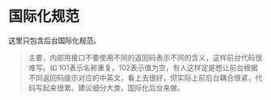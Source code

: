 # 国际化规范

这里只包含后台国际化规范。



> 主要，内部用接口不要使用不同的返回码表示不同的含义，这样前台代码很难写。如 101表示名称重复，102表示值为空，有人这样定是想让前台根据不同返回码提示对应的中英文，看上去很好，但实际上前后台耦合很紧，代码写起来很累。建议细分大类，国际化后台来做。



